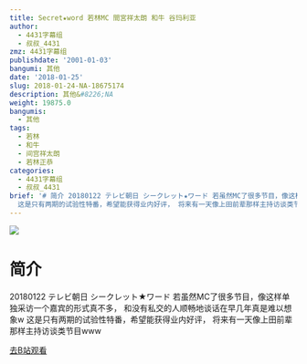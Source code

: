 ```yaml
---
title: Secret★word 若林MC 間宮祥太朗 和牛 谷玛利亚
author:
  - 4431字幕组
  - 叔叔_4431
zmz: 4431字幕组
publishdate: '2001-01-03'
bangumi: 其他
date: '2018-01-25'
slug: 2018-01-24-NA-18675174
description: 其他&#8226;NA
weight: 19875.0
bangumis:
  - 其他
tags:
  - 若林
  - 和牛
  - 间宫祥太朗
  - 若林正恭
categories:
  - 4431字幕组
  - 叔叔_4431
brief: '# 简介 20180122 テレビ朝日 シークレット★ワード 若虽然MC了很多节目，像这样单独采访一个嘉宾的形式真不多， 和没有私交的人顺畅地谈话在早几年真是难以想象w
  这是只有两期的试验性特番，希望能获得业内好评， 将来有一天像上田前辈那样主持访谈类节目www'
---
```

![](https://i.imgur.com/HPJbuoL.png)
# 简介  
20180122 テレビ朝日 シークレット★ワード
若虽然MC了很多节目，像这样单独采访一个嘉宾的形式真不多，
和没有私交的人顺畅地谈话在早几年真是难以想象w
这是只有两期的试验性特番，希望能获得业内好评，
将来有一天像上田前辈那样主持访谈类节目www  

[去B站观看](https://www.bilibili.com/video/av18675174/)
 
